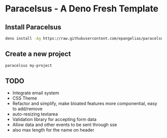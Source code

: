 # Paracelsus - A Deno Fresh Template

## Install Paracelsus

```bash
deno install -Ag https://raw.githubusercontent.com/epangelias/paracelsus/refs/heads/main/tasks/paracelsus.ts
```

## Create a new project

```bash
paracelsus my-project
```

## TODO

- Integrate email system
- CSS Theme
- Refactor and simplify, make bloated features more componential, easy to add/remove
- auto-resizing textarea
- Validation library for accepting form data
- Allow data and other events to be sent through sse
- also max length for the name on header
